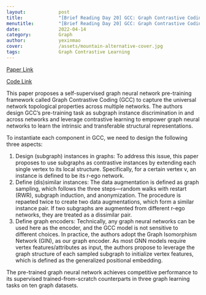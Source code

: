 ```yaml
---
layout:            post
title:             "[Brief Reading Day 20] GCC: Graph Contrastive Coding for Graph Neural Network Pre-Training"
menutitle:         "[Brief Reading Day 20] GCC: Graph Contrastive Coding for Graph Neural Network Pre-Training"
date:              2022-04-14
category:          Graph
author:            yexinmao
cover:             /assets/mountain-alternative-cover.jpg
tags:              Graph Contrastive Learning
---
```


[Paper Link](https://arxiv.org/abs/2006.09963)

[Code Link](https://github.com/THUDM/GCC)

This paper proposes a self-supervised graph neural network pre-training framework called Graph Contrastive Coding (GCC) to capture the universal network topological properties across multiple networks. The authors design GCC’s pre-training task as subgraph instance discrimination in and across networks and leverage contrastive learning to empower graph neural networks to learn the intrinsic and transferable structural representations.

To instantiate each component in GCC, we need to design the following three aspects:

1. Design (subgraph) instances in graphs: To address this issue, this paper proposes to use subgraphs as contrastive instances by extending each single vertex to its local structure. Specifically, for a certain vertex v, an instance is defined to be its r-ego network.
2. Define (dis)similar instances: The data augmentation is defined as graph sampling, which follows the three steps—random walks with restart (RWR), subgraph induction, and anonymization. The procedure is repaeted twice to create two data augmentations, which form a similar instance pair. If two subgraphs are augmented from different r-ego networks, they are treated as a dissimilar pair.
3. Define graph encoders: Technically, any graph neural networks can be used here as the encoder, and the GCC model is not sensitive to different choices. In practice, the authors adopt the Graph Isomorphism Network (GIN), as our graph encoder. As most GNN models require vertex features/attributes as input, the authors propose to leverage the graph structure of each sampled subgraph to initialize vertex features, which is defined as the generalized positional embedding.

The pre-trained graph neural network achieves competitive performance to its supervised trained-from-scratch counterparts in three graph learning tasks on ten graph datasets. 
